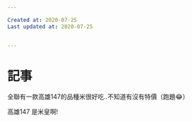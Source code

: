```yaml
---

Created at: 2020-07-25
Last updated at: 2020-07-25


---
```


# 記事


全聯有一款高雄147的品種米很好吃..不知道有沒有特價（跑題😂）

高雄147 是米皇啊!

